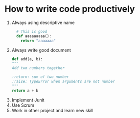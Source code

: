 # How to write code productively

1. Always using descriptive name
    ```python
      # This is good
      def aaaaaaaaa():
        return "aaaaaaa"
    ```
1. Always write good document
    ```python
    def add(a, b):
    """
    Add two numbers together

    :return: sum of two number
    :raise: TypeError when arguments are not number
    """
    return a + b
    ```
1. Implement Junit
2. Use Scrum
3. Work in other project and learn new skill